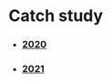 # Catch study

- ### [2020](https://github.com/catch4/Song/tree/master/2020)

- ### [2021](https://github.com/catch4/Song/tree/master/2021)

##### 